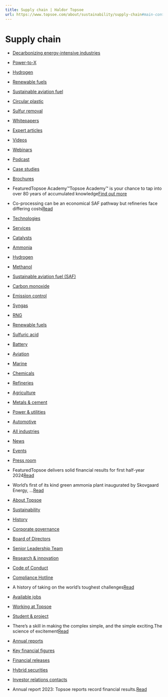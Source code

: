 ```yaml
---
title: Supply chain | Haldor Topsoe
url: https://www.topsoe.com/about/sustainability/supply-chain#main-content
---
```


# Supply chain

- [Decarbonizing energy-intensive industries](https://www.topsoe.com/blog#decarbonization)
- [Power-to-X](https://www.topsoe.com/blog#power-to-x)
- [Hydrogen](https://www.topsoe.com/blog#hydrogen)
- [Renewable fuels](https://www.topsoe.com/blog#renewable-fuels)
- [Sustainable aviation fuel](https://www.topsoe.com/blog#saf)
- [Circular plastic](https://www.topsoe.com/blog#circular-plastic)
- [Sulfur removal](https://www.topsoe.com/blog#sulfur-removal)

- [Whitepapers](https://www.topsoe.com/our-resources/knowledge/downloads?mixquery=white-paper)
- [Expert articles](https://www.topsoe.com/blog)
- [Videos](https://www.topsoe.com/our-resources/knowledge/videos)
- [Webinars](https://www.topsoe.com/our-resources/knowledge/events/webinars)
- [Podcast](https://www.topsoe.com/our-resources/knowledge/podcasts)
- [Case studies](https://www.topsoe.com/our-resources/knowledge/downloads?mixquery=customer-case)
- [Brochures](https://www.topsoe.com/our-resources/knowledge/downloads?mixquery=brochure)

- FeaturedTopsoe Academy™Topsoe Academy™ is your chance to tap into over 80 years of accumulated knowledge[Find out more](https://www.topsoe.com/our-resources/knowledge/our-services/training)
- Co-processing can be an economical SAF pathway but refineries face differing costs[Read](https://www.topsoe.com/blog/co-processing-can-be-an-economical-saf-pathway-but-refineries-face-differing-costs)

- [Technologies](https://www.topsoe.com/solutions/offering/technologies)
- [Services](https://www.topsoe.com/our-resources/knowledge/our-services)
- [Catalysts](https://www.topsoe.com/our-resources/knowledge/our-products/catalysts)

- [Ammonia](https://www.topsoe.com/solutions/output/ammonia)
- [Hydrogen](https://www.topsoe.com/solutions/output/hydrogen)
- [Methanol](https://www.topsoe.com/solutions/output/methanol)
- [Sustainable aviation fuel (SAF)](https://www.topsoe.com/sustainable-aviation-fuel)
- [Carbon monoxide](https://www.topsoe.com/processes/carbon-monoxide)
- [Emission control](https://www.topsoe.com/solutions/output/emission-control)
- [Syngas](https://www.topsoe.com/processes/syngas)
- [RNG](https://www.topsoe.com/processes/rng)
- [Renewable fuels](https://www.topsoe.com/processes/renewables)
- [Sulfuric acid](https://www.topsoe.com/processes/sulfuric-acid)
- [Battery](https://www.topsoe.com/processes/battery-materials)

- [Aviation](https://www.topsoe.com/solutions/industries/aviation)
- [Marine](https://www.topsoe.com/solutions/industries/marine)
- [Chemicals](https://www.topsoe.com/solutions/industries/chemicals)
- [Refineries](https://www.topsoe.com/solutions/industries/refineries)
- [Agriculture](https://www.topsoe.com/solutions/industries/agriculture)

- [Metals & cement](https://www.topsoe.com/solutions/industries/metals-and-cement)
- [Power & utilities](https://www.topsoe.com/solutions/industries/power-and-utilities)
- [Automotive](https://www.topsoe.com/solutions/industries/automotive)
- [All industries](https://www.topsoe.com/solutions/industries)

- [News](https://www.topsoe.com/press-releases)
- [Events](https://www.topsoe.com/our-resources/knowledge/events)
- [Press room](https://www.topsoe.com/our-resources/corporate/press-room)

- FeaturedTopsoe delivers solid financial results for first half-year 2024[Read](https://www.topsoe.com/press-releases/topsoe-delivers-solid-financial-results-for-first-half-year-2024?hsLang=en)
- World’s first of its kind green ammonia plant inaugurated by Skovgaard Energy, ...[Read](https://www.topsoe.com/press-releases/worlds-first-of-its-kind-green-ammonia-plant-inaugurated-by-skovgaard-energy-vestas-and-topsoe?hsLang=en)

- [About Topsoe](https://www.topsoe.com/our-resources)
- [Sustainability](https://www.topsoe.com/sustainability-now)
- [History](https://www.topsoe.com/our-resources/corporate/purpose-and-history)
- [Corporate governance](https://www.topsoe.com/our-resources/corporate/corporate-governance)
- [Board of Directors](https://www.topsoe.com/our-resources/corporate/management/board-of-directors)
- [Senior Leadership Team](https://www.topsoe.com/our-resources/corporate/management-corporate-governance)
- [Research & innovation](https://www.topsoe.com/our-resources/knowledge/research)
- [Code of Conduct](https://www.topsoe.com/our-resources/corporate/code-of-conduct)
- [Compliance Hotline](https://www.topsoe.com/our-resources/corporate/compliance-hotline)

- A history of taking on the world’s toughest challenges[Read](https://www.topsoe.com/our-resources/corporate/purpose-and-history)

- [Available jobs](https://www.topsoe.com/our-resources/people/careers/available-jobs)
- [Working at Topsoe](https://www.topsoe.com/our-resources/people/the-topsoe-spirit)
- [Student & project](https://www.topsoe.com/our-resources/people/careers/students)

- There’s a skill in making the complex simple, and the simple exciting.The science of excitement[Read](https://www.topsoe.com/our-resources/people/careers/ignite-hanne)

- [Annual reports](https://www.topsoe.com/our-resources/corporate/investor/annual-reports)
- [Key financial figures](https://www.topsoe.com/hubfs/Investor%20Images/Annual%20Reports/Annual%20report%202023/Topsoe_AR_2023_FINAL.pdf?hsLang=en#page=65)
- [Financial releases](https://www.topsoe.com/financial-releases)
- [Hybrid securities](https://www.topsoe.com/our-resources/corporate/investor/hybrid-securities)
- [Investor relations contacts](https://www.topsoe.com/our-resources/corporate/investor/investor-relations-contact)

- Annual report 2023: Topsoe reports record financial results.[Read](https://www.topsoe.com/ar23)